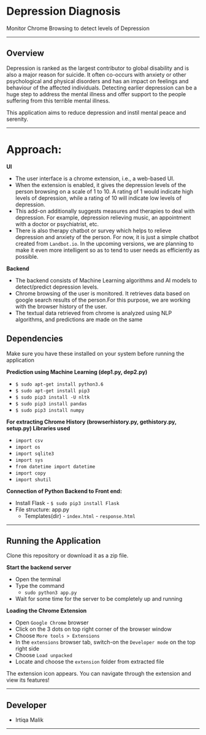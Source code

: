 # Depression Diagnosis
Monitor Chrome Browsing to detect levels of Depression 

---

## Overview

Depression is ranked as the largest contributor to global disability and is also a major reason for
suicide. It often co-occurs with anxiety or other psychological and physical disorders and has an
impact on feelings and behaviour of the affected individuals. Detecting earlier depression can be a huge step to address the mental illness and offer support to the people suffering from this terrible mental illness.

This application aims to reduce depression and instil mental peace and serenity.


---

# Approach:

**UI**
- The user interface is a chrome extension, i.e., a web-based UI.
- When the extension is enabled, it gives the depression levels of the person browsing on a scale of 1 to 10. A rating of 1 would indicate high levels of depression, while a rating of 10 will indicate low levels of depression.
- This add-on additionally suggests measures and therapies to deal with depression. For example, depression relieving music, an appointment with a doctor or psychiatrist, etc.
- There is also therapy chatbot or survey which helps to relieve depression and anxiety of the person. For now, it is just a simple chatbot created from `Landbot.io`. In the upcoming versions, we are planning to make it even more intelligent so as to tend to user needs as efficiently as possible.

**Backend**
- The backend consists of Machine Learning algorithms and AI models to detect/predict depression levels.
- Chrome browsing of the user is monitored. It retrieves data based on google search results of the person.For this purpose, we are working with the browser history of the user. 
- The textual data retrieved from chrome is analyzed using NLP algorithms, and predictions are made on the same

## Dependencies

Make sure you have these installed on your system before running the application

**Prediction using Machine Learning
(dep1.py, dep2.py)**
- `$ sudo apt-get install python3.6`
- `$ sudo apt-get install pip3`
- `$ sudo pip3 install -U nltk`
- `$ sudo pip3 install pandas`
- `$ sudo pip3 install numpy`

**For extracting Chrome History
(browserhistory.py, gethistory.py, setup.py)
Libraries used**
- `import csv`
- `import os`
- `import sqlite3`
- `import sys`
- `from datetime import datetime`
- `import copy`
- `import shutil`

**Connection of Python Backend to Front end:**
- Install Flask
		- `$ sudo pip3 install Flask`
- File structure: app.py
  - Templates(dir) - `index.html`
                   - `response.html`

---

## Running the Application

Clone this repository or download it as a zip file.

**Start the backend server**
- Open the terminal
- Type the command
  - `sudo python3 app.py`
- Wait for some time for the server to be completely up and running

**Loading the Chrome Extension**
- Open `Google Chrome` browser
- Click on the 3 dots on top right corner of the browser window
- Choose `More tools > Extensions`
- In the `extensions` browser tab, switch-on the `Developer mode` on the top right side
- Choose `Load unpacked`
- Locate and choose the `extension` folder from extracted file

The extension icon appears. You can navigate through the extension and view its features! 



---


## Developer

- Irtiqa Malik

---



